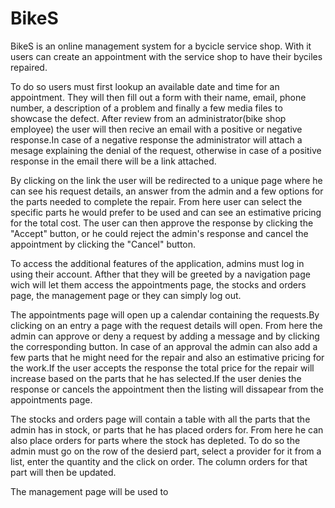 # BikeS

BikeS is an online management system for a bycicle service shop.  With it users can create an appointment with the service shop to have their byciles repaired. 

To do so users must first lookup an available date and time for an appointment. They will then fill out a form with their name, email, phone number, a description of a problem and finally a few media files to showcase the defect. After review from an administrator(bike shop employee) the user will then recive an email with a positive or negative response.In case of a negative response the administrator will attach a mesage explaining the denial of the request, otherwise in case of a positive response in the email there will be a link attached.

By clicking on the link the user will be redirected to a unique page where he can see his request details, an answer from the admin and a few options for the parts needed to complete the repair. From here user can select the specific parts he would prefer to be used and can see an estimative pricing for the total cost. The user can then approve the response by clicking the "Accept" button, or he could reject the admin's response and cancel the appointment by clicking the "Cancel" button.

To access the additional features of the application, admins must log in using their account. Afther that they will be greeted by a navigation page wich will let them access the appointments page, the stocks and orders page, the management page or they can simply log out.

The appointments page will open up a calendar containing the requests.By clicking on an entry a page with the request details will open. From here the admin can approve or deny a request by adding a message and by clicking the corresponding button. In case of an approval the admin can also add a few parts that he might need for the repair and also an estimative pricing for the work.If the user accepts the response the total price for the repair will increase based on the parts that he has selected.If the user denies the response or cancels the appointment then the listing will dissapear from the appointments page.

The stocks and orders page will contain a table with all the parts that the admin has in stock, or parts that he has placed orders for. From here he can also place orders for parts where the stock has depleted. To do so the admin must go on the row of the desierd part, select a provider for it from a list, enter the quantity and the click on order. The  column orders for that part will then be updated.

The management page will be used to 
